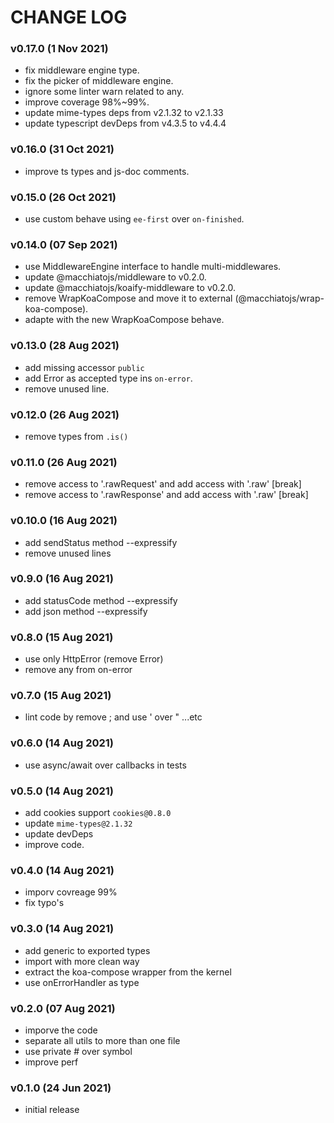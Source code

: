 # CHANGE LOG

### v0.17.0 (1 Nov 2021)

- fix middleware engine type.
- fix the picker of middleware engine.
- ignore some linter warn related to any.
- improve coverage 98%~99%.
- update mime-types deps from v2.1.32 to v2.1.33
- update typescript devDeps from v4.3.5 to v4.4.4

### v0.16.0 (31 Oct 2021)

- improve ts types and js-doc comments.

### v0.15.0 (26 Oct 2021)

- use custom behave using `ee-first` over `on-finished`.

### v0.14.0 (07 Sep 2021)

- use MiddlewareEngine interface to handle multi-middlewares.
- update @macchiatojs/middleware to v0.2.0.
- update @macchiatojs/koaify-middleware to v0.2.0.
- remove WrapKoaCompose and move it to external (@macchiatojs/wrap-koa-compose).
- adapte with the new WrapKoaCompose behave.

### v0.13.0 (28 Aug 2021)

- add missing accessor `public`
- add Error as accepted type ins `on-error`.
- remove unused line.

### v0.12.0 (26 Aug 2021)

- remove types from `.is()`

### v0.11.0 (26 Aug 2021)

- remove access to '.rawRequest' and add access with '.raw' [break]
- remove access to '.rawResponse' and add access with '.raw' [break]

### v0.10.0 (16 Aug 2021)

- add sendStatus method --expressify
- remove unused lines

### v0.9.0 (16 Aug 2021)

- add statusCode method --expressify
- add json method --expressify

### v0.8.0 (15 Aug 2021)

- use only HttpError (remove Error)
- remove any from on-error

### v0.7.0 (15 Aug 2021)

- lint code by remove ; and use ' over " ...etc

### v0.6.0 (14 Aug 2021)

- use async/await over callbacks in tests

### v0.5.0 (14 Aug 2021)

- add cookies support `cookies@0.8.0`
- update `mime-types@2.1.32`
- update devDeps
- improve code.

### v0.4.0 (14 Aug 2021)

- imporv covreage 99%
- fix typo's

### v0.3.0 (14 Aug 2021)

- add generic to exported types
- import with more clean way
- extract the koa-compose wrapper from the kernel
- use onErrorHandler as type

### v0.2.0 (07 Aug 2021)

- imporve the code
- separate all utils to more than one file
- use private # over symbol
- improve perf

### v0.1.0 (24 Jun 2021)

- initial release
